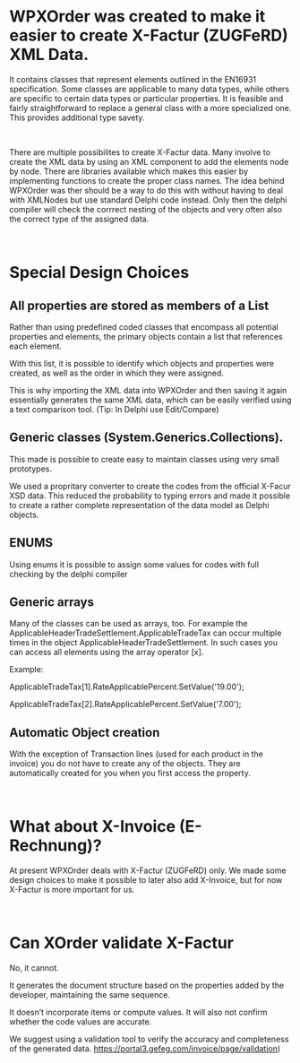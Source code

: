
<h1>WPXOrder was created to make it easier to create X-Factur (ZUGFeRD) XML Data. </h1>
<p>It contains classes that represent elements outlined in the EN16931 specification. Some classes are applicable to many data types, while others are specific to certain data types or particular properties. It is feasible and fairly straightforward to replace a general class with a more specialized one. This provides additional type savety.</p>
<p class="emptypar">&nbsp;</p>
<p>There are multiple possibilites to create X-Factur data. Many involve to create the XML data by using an XML component to add the elements node by node. There are libraries available which makes this easier by implementing functions to create the proper class names. The idea behind WPXOrder was ther should be a way to do this with without having to deal with XMLNodes but use standard Delphi code instead. Only then the delphi compiler will check the corrrect nesting of the objects and very often also the correct type of the assigned data. </p>
<p class="emptypar">&nbsp;</p>
<h1>Special Design Choices</h1>
<h2>All properties are stored as members of a List</h2>
<p>Rather than using predefined coded classes that encompass all potential properties and elements, the primary objects contain a list that references each element.</p>
<p>With this list, it is possible to identify which objects and properties were created, as well as the order in which they were assigned.</p>
<p>This is why importing the XML data into WPXOrder and then saving it again essentially generates the same XML data, which can be easily verified using a text comparison tool. (Tip: In Delphi use Edit/Compare)</p>
<h2>Generic classes (System.Generics.Collections).</h2>
<p>This made is possible to create easy to maintain classes using very small prototypes.</p>
<p>We used a propritary converter to create the codes from the official X-Facur XSD data. This reduced the probability to typing errors and made it possible to create a rather complete representation of the data model as Delphi objects.</p>
<h2>ENUMS</h2>
<p>Using enums it is possible to assign some values for codes with full checking by the delphi compiler</p>
<h2>Generic arrays</h2>
<p>Many of the classes can be used as arrays, too. For example the ApplicableHeaderTradeSettlement.ApplicableTradeTax can occur multiple times in the object ApplicableHeaderTradeSettlement. In such cases you can access all elements using the array operator [x]. </p>
<p>Example: </p>
<p>ApplicableTradeTax[1].RateApplicablePercent.SetValue(&#39;19.00&#39;); </p>
<p>ApplicableTradeTax[2].RateApplicablePercent.SetValue(&#39;7.00&#39;); </p>
<h2>Automatic Object creation</h2>
<p>With the exception of Transaction lines (used for each product in the invoice) you do not have to create any of the objects. They are automatically created for you when you first access the property.</p>
<p class="emptypar">&nbsp;</p>
<h1>What about X-Invoice (E-Rechnung)?</h1>
<p>At present WPXOrder deals with X-Factur (ZUGFeRD) only. We made some design choices to make it possible to later also add X-Invoice, but for now X-Factur is more important for us.</p>
<div class="emptypar">&nbsp;</div>
<h1>Can XOrder validate X-Factur</h1>
<p>No, it cannot.</p>
<p>It generates the document structure based on the properties added by the developer, maintaining the same sequence.</p>
<p>It doesn&#8217;t incorporate items or compute values. It will also not confirm whether the code values are accurate.</p>
<p>We suggest using a validation tool to verify the accuracy and completeness of the generated data. <a href="https://portal3.gefeg.com/invoice/page/validation">https://portal3.gefeg.com/invoice/page/validation</a>)</p>

